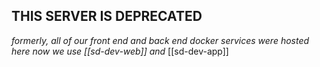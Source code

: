 ## THIS SERVER IS DEPRECATED

*formerly, all of our front end and back end docker services were hosted here now we use  [[sd-dev-web]] and* [[sd-dev-app]]